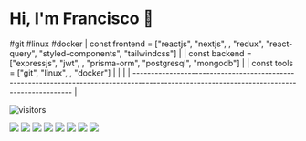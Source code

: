 # Hi, I'm Francisco 👋
#git #linux #docker
| const frontend = ["reactjs", "nextjs", , "redux", "react-query", "styled-components", "tailwindcss"] |
| const backend = ["expressjs", "jwt", , "prisma-orm", "postgresql", "mongodb"] |
| const tools = ["git", "linux", , "docker"] |
| <TechStack client={frontend} api={backend} tools={tools} /> |
| ------------------------------------------------------------------------------------------------------------------------------------------- |

![visitors](https://counter.gofiber.io/badge/FranciscoMendes10866/FranciscoMendes10866)

![](https://github-readme-stats.vercel.app/api?username=FranciscoMendes10866&show_icons=true&theme=tokyonight&line_height=34)
![](https://github-readme-stats.vercel.app/api/top-langs/?username=FranciscoMendes10866&hide=css,java,html&theme=tokyonight&line_height=27)
[![](https://github-readme-stats.vercel.app/api/pin/?username=FranciscoMendes10866&repo=cotaku&theme=tokyonight)](https://github.com/FranciscoMendes10866/cotaku)
[![](https://github-readme-stats.vercel.app/api/pin/?username=FranciscoMendes10866&repo=pwnag&theme=tokyonight)](https://github.com/FranciscoMendes10866/pwnag)
[![](https://github-readme-stats.vercel.app/api/pin/?username=FranciscoMendes10866&repo=venu&theme=tokyonight)](https://github.com/FranciscoMendes10866/venu)
[![](https://github-readme-stats.vercel.app/api/pin/?username=FranciscoMendes10866&repo=stiind&theme=tokyonight)](https://github.com/FranciscoMendes10866/stiind)
[![](https://github-readme-stats.vercel.app/api/pin/?username=FranciscoMendes10866&repo=gridbit&theme=tokyonight)](https://github.com/FranciscoMendes10866/gridbit)
[![](https://github-readme-stats.vercel.app/api/pin/?username=FranciscoMendes10866&repo=careel-backend&theme=tokyonight)](https://github.com/FranciscoMendes10866/careel-backend)
